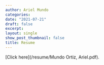```yaml
---
author: Ariel Mundo
categories:
date: "2021-07-21"
draft: false
excerpt: 
layout: single
show_post_thumbnail: false
title: Resume
---
```


 [Click here](/resume/Mundo Ortiz, Ariel.pdf).
 
 



